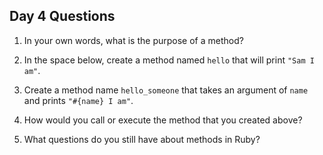 ## Day 4 Questions

1. In your own words, what is the purpose of a method?

1. In the space below, create a method named `hello` that will print `"Sam I am"`.

1. Create a method name `hello_someone` that takes an argument of `name` and prints `"#{name} I am"`.

1. How would you call or execute the method that you created above?

1. What questions do you still have about methods in Ruby?

